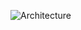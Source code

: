 ![Architecture](https://github.com/ryaddaoud21/Archi__Design/assets/65093859/e51feb14-fb1a-4533-9492-59f23cc5b97a)
